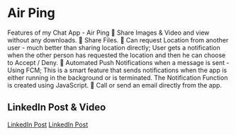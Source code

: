 # Air Ping

Features of my Chat App - Air Ping
📍 Share Images & Video and view without any downloads.
📍 Share Files.
📍 Can request Location from another user - much better than sharing location directly; User gets a notification when the other person has requested the location and then he can choose to Accept / Deny.
📍 Automated Push Notifications when a message is sent - Using FCM; This is a smart feature that sends notifications when the app is either running in the background or is terminated. The Notification Function is created using JavaScript.
📍 Call or send an email directly from the app.

## LinkedIn Post & Video

[LinkedIn Post](https://www.linkedin.com/posts/dakshjain09_like-rightmentor-vimaldaga-activity-6770033985662853120-n_yx)
[LinkedIn Post](https://www.linkedin.com/posts/khushi-thareja_like-rightmentor-vimaldaga-activity-6770034653215686656-08yt)
